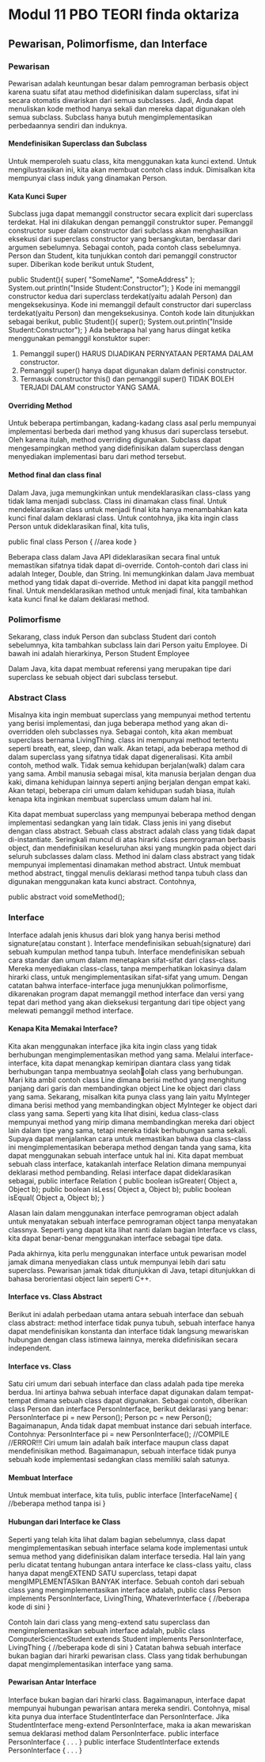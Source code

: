 # Modul 11 PBO TEORI finda oktariza


## Pewarisan, Polimorfisme, dan Interface

### Pewarisan
Pewarisan adalah keuntungan besar dalam pemrograman berbasis object karena suatu sifat atau method didefinisikan dalam superclass, sifat ini secara otomatis diwariskan dari semua subclasses. Jadi, Anda dapat menuliskan kode method hanya sekali dan mereka dapat digunakan oleh semua subclass. Subclass hanya butuh mengimplementasikan perbedaannya sendiri dan induknya.
#### Mendefinisikan Superclass dan Subclass 
Untuk memperoleh suatu class, kita menggunakan kata kunci extend. Untuk 
mengilustrasikan ini, kita akan membuat contoh class induk. Dimisalkan kita mempunyai class induk yang dinamakan Person.
#### Kata Kunci Super 
Subclass juga dapat memanggil constructor secara explicit dari superclass terdekat. Hal ini dilakukan dengan pemanggil construktor super. Pemanggil constructor super dalam 
constructor dari subclass akan menghasilkan eksekusi dari superclass constructor yang 
bersangkutan, berdasar dari argumen sebelumnya. 
Sebagai contoh, pada contoh class sebelumnya. Person dan Student, kita tunjukkan contoh 
dari pemanggil constructor super. Diberikan kode berikut untuk Student, 
 
public Student(){ 
super( "SomeName", "SomeAddress" ); 
 System.out.println("Inside Student:Constructor"); 
 } 
Kode ini memanggil constructor kedua dari superclass terdekat(yaitu adalah Person) dan 
mengeksekusinya.
Kode ini memanggil default constructor dari superclass terdekat(yaitu Person) dan 
mengeksekusinya. Contoh kode lain ditunjukkan sebagai berikut, 
public Student(){ 
super(); 
 System.out.println("Inside Student:Constructor"); 
 }
Ada beberapa hal yang harus diingat ketika menggunakan pemanggil konstuktor super: 
1. Pemanggil super() HARUS DIJADIKAN PERNYATAAN PERTAMA DALAM constructor. 
2. Pemanggil super() hanya dapat digunakan dalam definisi constructor. 
3. Termasuk constructor this() dan pemanggil super() TIDAK BOLEH TERJADI DALAM 
constructor YANG SAMA.
#### Overriding Method 
Untuk beberapa pertimbangan, kadang-kadang class asal perlu mempunyai implementasi 
berbeda dari method yang khusus dari superclass tersebut. Oleh karena itulah, method 
overriding digunakan. Subclass dapat mengesampingkan method yang didefinisikan dalam 
superclass dengan menyediakan implementasi baru dari method tersebut. 
#### Method final dan class final 
Dalam Java, juga memungkinkan untuk mendeklarasikan class-class yang tidak lama 
menjadi subclass. Class ini dinamakan class final. Untuk mendeklarasikan class untuk 
menjadi final kita hanya menambahkan kata kunci final dalam deklarasi class. Untuk 
contohnya, jika kita ingin class Person untuk dideklarasikan final, kita tulis, 
 
public final class Person 
{ 
 //area kode 
 } 
 
Beberapa class dalam Java API dideklarasikan secara final untuk memastikan sifatnya tidak 
dapat di-override. Contoh-contoh dari class ini adalah Integer, Double, dan String. 
Ini memungkinkan dalam Java membuat method yang tidak dapat di-override. Method ini 
dapat kita panggil method final. Untuk mendeklarasikan method untuk menjadi final, kita 
tambahkan kata kunci final ke dalam deklarasi method.

### Polimorfisme 
Sekarang, class induk Person dan subclass Student dari contoh sebelumnya, kita 
tambahkan subclass lain dari Person yaitu Employee. Di bawah ini adalah hierarkinya, 
Person
Student Employee
 
Dalam Java, kita dapat membuat referensi yang merupakan tipe dari superclass ke sebuah object dari subclass tersebut. 

### Abstract Class 
Misalnya kita ingin membuat superclass yang mempunyai method tertentu yang berisi 
implementasi, dan juga beberapa method yang akan di-overridden oleh subclasses nya. 
Sebagai contoh, kita akan membuat superclass bernama LivingThing. class ini mempunyai 
method tertentu seperti breath, eat, sleep, dan walk. Akan tetapi, ada beberapa method di 
dalam superclass yang sifatnya tidak dapat digeneralisasi. Kita ambil contoh, method walk. 
Tidak semua kehidupan berjalan(walk) dalam cara yang sama. Ambil manusia sebagai 
misal, kita manusia berjalan dengan dua kaki, dimana kehidupan lainnya seperti anjing 
berjalan dengan empat kaki. Akan tetapi, beberapa ciri umum dalam kehidupan sudah 
biasa, itulah kenapa kita inginkan membuat superclass umum dalam hal ini. 
 
Kita dapat membuat superclass yang mempunyai beberapa method dengan implementasi 
sedangkan yang lain tidak. Class jenis ini yang disebut dengan class abstract. 
Sebuah class abstract adalah class yang tidak dapat di-instantiate. Seringkali muncul di 
atas hirarki class pemrograman berbasis object, dan mendefinisikan keseluruhan aksi yang 
mungkin pada object dari seluruh subclasses dalam class. 
Method ini dalam class abstract yang tidak mempunyai implementasi dinamakan method 
abstract. Untuk membuat method abstract, tinggal menulis deklarasi method tanpa tubuh 
class dan digunakan menggunakan kata kunci abstract. Contohnya, 
 
 public abstract void someMethod();
 
 ### Interface 
Interface adalah jenis khusus dari blok yang hanya berisi method signature(atau constant 
). Interface mendefinisikan sebuah(signature) dari sebuah kumpulan method tanpa tubuh. 
Interface mendefinisikan sebuah cara standar dan umum dalam menetapkan sifat-sifat dari 
class-class. Mereka menyediakan class-class, tanpa memperhatikan lokasinya dalam hirarki 
class, untuk mengimplementasikan sifat-sifat yang umum. Dengan catatan bahwa 
interface-interface juga menunjukkan polimorfisme, dikarenakan program dapat memanggil 
method interface dan versi yang tepat dari method yang akan dieksekusi tergantung dari 
tipe object yang melewati pemanggil method interface.
#### Kenapa Kita Memakai Interface? 
Kita akan menggunakan interface jika kita ingin class yang tidak berhubungan 
mengimplementasikan method yang sama. Melalui interface-interface, kita dapat 
menangkap kemiripan diantara class yang tidak berhubungan tanpa membuatnya seolaholah class yang berhubungan. 
Mari kita ambil contoh class Line dimana berisi method yang menghitung panjang dari 
garis dan membandingkan object Line ke object dari class yang sama. Sekarang, misalkan 
kita punya class yang lain yaitu MyInteger dimana berisi method yang membandingkan 
object MyInteger ke object dari class yang sama. Seperti yang kita lihat disini, kedua 
class-class mempunyai method yang mirip dimana membandingkan mereka dari object lain 
dalam tipe yang sama, tetapi mereka tidak berhubungan sama sekali. Supaya dapat 
menjalankan cara untuk memastikan bahwa dua class-class ini mengimplementasikan 
beberapa method dengan tanda yang sama, kita dapat menggunakan sebuah interface 
untuk hal ini. Kita dapat membuat sebuah class interface, katakanlah interface Relation
dimana mempunyai deklarasi method pembanding. Relasi interface dapat dideklarasikan 
sebagai, 
public interface Relation 
{ 
 public boolean isGreater( Object a, Object b); 
 public boolean isLess( Object a, Object b); 
 public boolean isEqual( Object a, Object b); 
} 
 
Alasan lain dalam menggunakan interface pemrograman object adalah untuk menyatakan 
sebuah interface pemrograman object tanpa menyatakan classnya. Seperti yang dapat kita 
lihat nanti dalam bagian Interface vs class, kita dapat benar-benar menggunakan interface 
sebagai tipe data. 
 
Pada akhirnya, kita perlu menggunakan interface untuk pewarisan model jamak dimana 
menyediakan class untuk mempunyai lebih dari satu superclass. Pewarisan jamak tidak 
ditunjukkan di Java, tetapi ditunjukkan di bahasa berorientasi object lain seperti C++.
#### Interface vs. Class Abstract 
Berikut ini adalah perbedaan utama antara sebuah interface dan sebuah class abstract: 
method interface tidak punya tubuh, sebuah interface hanya dapat mendefinisikan konstanta dan interface tidak langsung mewariskan hubungan dengan class istimewa lainnya, mereka didefinisikan secara independent.
#### Interface vs. Class 
 
Satu ciri umum dari sebuah interface dan class adalah pada tipe mereka berdua. Ini artinya 
bahwa sebuah interface dapat digunakan dalam tempat-tempat dimana sebuah class dapat 
digunakan. Sebagai contoh, diberikan class Person dan interface PersonInterface, berikut 
deklarasi yang benar: 
 PersonInterface pi = new Person(); 
 Person pc = new Person(); 
Bagaimanapun, Anda tidak dapat membuat instance dari sebuah interface. 
Contohnya: 
PersonInterface pi = new PersonInterface(); //COMPILE 
 //ERROR!!! 
Ciri umum lain adalah baik interface maupun class dapat mendefinisikan method. 
Bagaimanapun, sebuah interface tidak punya sebuah kode implementasi sedangkan class 
memiliki salah satunya. 
#### Membuat Interface 
Untuk membuat interface, kita tulis, 
public interface [InterfaceName] 
 { 
 //beberapa method tanpa isi 
 } 
 #### Hubungan dari Interface ke Class 
Seperti yang telah kita lihat dalam bagian sebelumnya, class dapat mengimplementasikan 
sebuah interface selama kode implementasi untuk semua method yang didefinisikan dalam 
interface tersedia. 
Hal lain yang perlu dicatat tentang hubungan antara interface ke class-class yaitu, class 
hanya dapat mengEXTEND SATU superclass, tetapi dapat mengIMPLEMENTASIkan BANYAK 
interface. Sebuah contoh dari sebuah class yang mengimplementasikan interface adalah, 
public class Person implements PersonInterface, 
 LivingThing, 
 WhateverInterface { 
 //beberapa kode di sini 
 } 
 
Contoh lain dari class yang meng-extend satu superclass dan mengimplementasikan 
sebuah interface adalah, 
public class ComputerScienceStudent extends Student 
 implements PersonInterface, 
 LivingThing { 
 //beberapa kode di sini 
 } 
Catatan bahwa sebuah interface bukan bagian dari hirarki pewarisan class. Class yang tidak 
berhubungan dapat mengimplementasikan interface yang sama.
#### Pewarisan Antar Interface 
Interface bukan bagian dari hirarki class. Bagaimanapun, interface dapat mempunyai 
hubungan pewarisan antara mereka sendiri. Contohnya, misal kita punya dua interface 
StudentInterface dan PersonInterface. Jika StudentInterface meng-extend 
PersonInterface, maka ia akan mewariskan semua deklarasi method dalam PersonInterface. 
public interface PersonInterface { 
 . . . 
} 
public interface StudentInterface extends PersonInterface { 
 . . . 
 }
